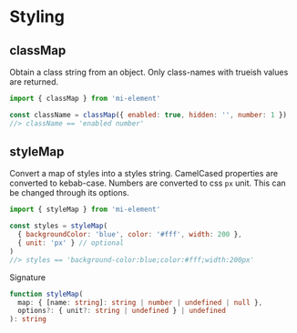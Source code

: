 # Styling

## classMap

Obtain a class string from an object. Only class-names with trueish values are
returned.

```js
import { classMap } from 'mi-element'

const className = classMap({ enabled: true, hidden: '', number: 1 })
//> className == 'enabled number'
```

## styleMap

Convert a map of styles into a styles string. CamelCased properties are
converted to kebab-case. Numbers are converted to css `px` unit. This can be
changed through its options.

```js
import { styleMap } from 'mi-element'

const styles = styleMap(
  { backgroundColor: 'blue', color: '#fff', width: 200 },
  { unit: 'px' } // optional
)
//> styles == 'background-color:blue;color:#fff;width:200px'
```

Signature

```ts
function styleMap(
  map: { [name: string]: string | number | undefined | null },
  options?: { unit?: string | undefined } | undefined
): string
```
